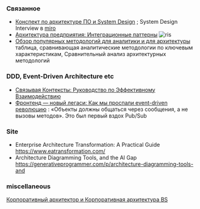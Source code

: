 ### Связанное
- [Конспект по архитектуре ПО и System Design](https://habr.com/ru/articles/888202/) ; System Design Interview в [miro](https://miro.com/app/board/uXjVLw0JIYw=/)
- [Архитектура предприятия: Интеграционные паттерны](https://habr.com/ru/companies/otus/articles/891866/)
  ![ris](https://habrastorage.org/r/w1560/getpro/habr/upload_files/00a/78c/ea1/00a78cea1ea035790534caa8a30c26d5.png)
- [Обзор популярных методологий для аналитики и для архитектуры](https://habr.com/ru/articles/892068/) таблица, сравнивающая аналитические методологии по ключевым характеристикам, Сравнительный анализ архитектурных методологий

### DDD, Event-Driven Architecture etc
- [Связывая Контексты: Руководство по Эффективному Взаимодействию](https://habr.com/ru/articles/892250/)
- [Фронтенд — новый легаси: Как мы проспали event-driven революцию](https://habr.com/ru/articles/906800/) :  «Объекты должны общаться через сообщения, а не вызовы методов». Это был первый вздох Pub/Sub
### Site
- Enterprise Architecture Transformation: A Practical Guide https://www.eatransformation.com/
- Architecture Diagramming Tools, and the AI Gap https://generativeprogrammer.com/p/architecture-diagramming-tools-and

### miscellaneous
[Корпоративный архитектор и Корпоративная архитектура BS](https://www.businessstudio.ru/articles/article/korporativnyy_arkhitektor_i_korporativnaya_arkhite/)
